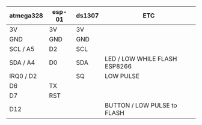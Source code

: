 



| atmega328 | esp-01 | ds1307 | ETC |
|----|----|----|----|
| 3V | 3V | 3V | |
| GND | GND | GND | |
| SCL / A5 | D2 | SCL | |
| SDA / A4 | D0 | SDA | LED / LOW WHILE FLASH ESP8266|
| IRQ0 / D2 | | SQ | LOW PULSE|
| D6 | TX | | |
| D7 | RST | | |
| D12 | | | BUTTON / LOW PULSE to FLASH |

